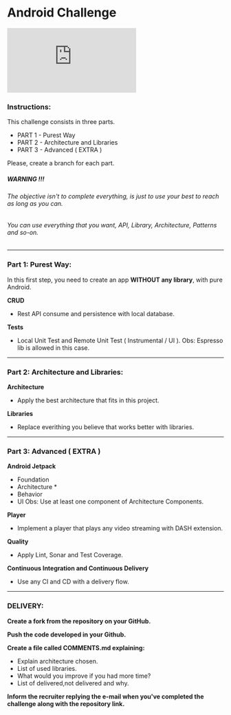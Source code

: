 
# Android Challenge

[![N|Solid](https://jobs.i-hunter.com/claro/views/logo.php)](https://www.claro.com.br/)

### Instructions:

This challenge consists in three parts.
- PART 1 - Purest Way
- PART 2 - Architecture and Libraries
- PART 3 - Advanced ( EXTRA )

Please, create a branch for each part.

##### WARNING !!!
###### The objective isn't to complete everything, is just to use your best to reach as long as you can.
###### You can use everything that you want, API, Library, Architecture, Patterns and so-on.

----

### Part 1: Purest Way:

In this first step, you need to create an app **WITHOUT any library**, with pure Android.

**CRUD**
- Rest API consume and persistence with local database.

**Tests**
- Local Unit Test and Remote Unit Test ( Instrumental / UI ).
  Obs: Espresso lib is allowed in this case.

----

### Part 2: Architecture and Libraries:

**Architecture**
- Apply the best architecture that fits in this project.

**Libraries**
- Replace everithing you believe that works better with libraries.

----

###  Part 3: Advanced ( EXTRA )

**Android Jetpack**
- Foundation
- Architecture *
- Behavior
- UI
Obs: Use at least one component of Architecture Components.

**Player**
- Implement a player that plays any video streaming with DASH extension. 

**Quality**
- Apply Lint, Sonar and Test Coverage.

**Continuous Integration and Continuous Delivery**
- Use any CI and CD with a delivery flow.

----

###  DELIVERY:

**Create a fork from the repository on your GitHub.**

**Push the code developed in your Github.**

**Create a file called COMMENTS.md explaining:**
- Explain architecture chosen.
- List of used libraries.
- What would you improve if you had more time?
- List of delivered,not delivered and why.

**Inform the recruiter replying the e-mail when you've completed the challenge along with the repository link.**

